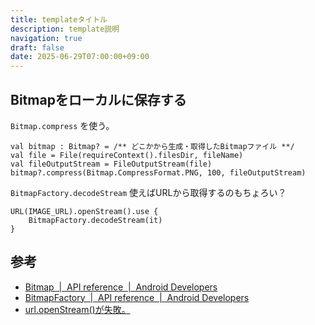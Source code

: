 ```yaml
---
title: templateタイトル
description: template説明
navigation: true
draft: false
date: 2025-06-29T07:00:00+09:00
---
```


## Bitmapをローカルに保存する

`Bitmap.compress` を使う。

```
val bitmap : Bitmap? = /** どこかから生成・取得したBitmapファイル **/
val file = File(requireContext().filesDir, fileName)
val fileOutputStream = FileOutputStream(file)
bitmap?.compress(Bitmap.CompressFormat.PNG, 100, fileOutputStream)
```

`BitmapFactory.decodeStream` 使えばURLから取得するのもちょろい？

```
URL(IMAGE_URL).openStream().use {
    BitmapFactory.decodeStream(it)
}
```

## 参考

- [Bitmap  |  API reference  |  Android Developers](https://developer.android.com/reference/android/graphics/Bitmap#compress(android.graphics.Bitmap.CompressFormat,%20int,%20java.io.OutputStream))
- [BitmapFactory  |  API reference  |  Android Developers](https://developer.android.com/reference/android/graphics/BitmapFactory)
- [url.openStream()が失敗。](https://groups.google.com/g/android-group-japan/c/rsgbBVujzbM?pli=1)


